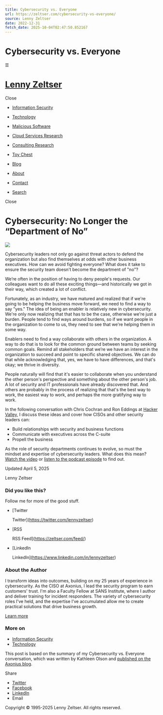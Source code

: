 ```yaml
---
title: Cybersecurity vs. Everyone
url: https://zeltser.com/cybersecurity-vs-everyone/
source: Lenny Zeltser
date: 2022-12-31
fetch_date: 2025-10-04T02:47:50.852167
---
```


# Cybersecurity vs. Everyone

☰

# [Lenny Zeltser](https://zeltser.com/)

Close

* [Information Security](https://zeltser.com/information-security/)
* [Technology](https://zeltser.com/technology/)
* [Malicious Software](https://zeltser.com/malicious-software/)

* [Cloud Services Research](https://zeltser.com/cloud-services-research/)
* [Consulting Research](https://zeltser.com/consulting-research/)
* [Toy Chest](https://zeltser.com/toy-chest/)

* [Blog](https://zeltser.com/blog/)

* [About](https://zeltser.com/about/)
* [Contact](https://zeltser.com/contact/)

* [Search](http://)

Close

# Cybersecurity: No Longer the “Department of No”

![](https://cdn.zeltser.com/wp-content/uploads/2022/12/cybersecurity-vs-everyone.jpg)

Cybersecurity leaders not only go against threat actors to defend the organization but also find themselves at odds with other business executives. How can we avoid fighting everyone? What does it take to ensure the security team doesn't become the department of "no"?

We’re often in the position of having to deny people's requests. Our colleagues want to do all these exciting things—and historically we got in their way, which created a lot of conflict.

Fortunately, as an industry, we have matured and realized that if we're going to be helping the business move forward, we need to find a way to say "yes." The idea of being an enabler is relatively new in cybersecurity. We're only now realizing that that has to be the case, otherwise we're just a burden. People tend to find ways around burdens, so if we want people in the organization to come to us, they need to see that we're helping them in some way.

Enablers need to find a way collaborate with others in the organization. A way to do that is to look for the common ground between teams by seeking common goals. Remind all stakeholders that we’re we have an interest in the organization to succeed and point to specific shared objectives. We can do that while acknowledging that, yes, we have to have differences, and that's okay; we thrive in diversity.

People naturally will find that it's easier to collaborate when you understand the other person's perspective and something about the other person's job. A lot of security and IT professionals have already discovered that. And others are probably in the process of realizing that that's the best way to work, the easiest way to work, and perhaps the more gratifying way to work.

In the following conversation with Chris Cochran and Ron Eddings at [Hacker Valley](https://hackervalley.com/), I discuss these ideas and cover how CISOs and other security leaders can:

* Build relationships with security and business functions
* Communicate with executives across the C-suite
* Propell the business

As the role of security departments continues to evolve, so must the mindset and expertise of cybersecurity leaders. What does this mean? [Watch the video](https://www.youtube.com/watch?v=usTgcMTQvSg) or [listen to the podcast episode](https://hackervalley.com/technically-divided/cybersecurity-versus-everyone/) to find out.

Updated April 5, 2025

 Lenny Zeltser

### Did you like this?

Follow me for more of the good stuff.

* [Twitter

  Twitter](https://twitter.com/lennyzeltser)
* [RSS

  RSS Feed](https://zeltser.com/feed/)
* [LinkedIn

  LinkedIn](https://www.linkedin.com/in/lennyzeltser)

### About the Author

I transform ideas into outcomes, building on my 25 years of experience in cybersecurity. As the CISO at Axonius, I lead the security program to earn customers' trust. I'm also a Faculty Fellow at SANS Institute, where I author and deliver training for incident responders. The variety of cybersecurity roles I've held, and the expertise I’ve accumulated allow me to create practical solutions that drive business growth.

[Learn more](https://zeltser.com/about)

### More on

* [Information Security](https://zeltser.com/information-security)
* [Technology](https://zeltser.com/technology)

This post is based on the summary of my Cybersecurity vs. Everyone conversation, which was written by Kathleen Olson and [published on the Axonius blog](https://www.axonius.com/blog/cybersecurity-no-longer-department-no).

Share

* [Twitter](https://twitter.com/share?url=https://zeltser.com/cybersecurity-vs-everyone/)
* [Facebook](https://www.facebook.com/sharer.php?u=https://zeltser.com/cybersecurity-vs-everyone/)
* [LinkedIn](https://www.linkedin.com/shareArticle?mini=true&url=https://zeltser.com/cybersecurity-vs-everyone/)
* Email

Copyright © 1995-2025 Lenny Zeltser. All rights reserved.